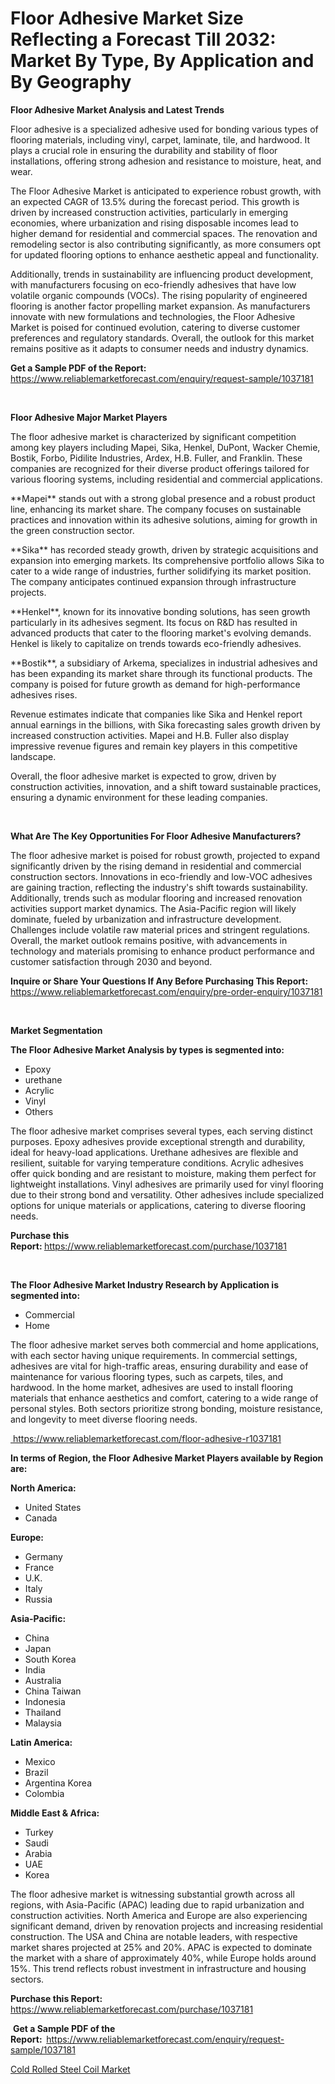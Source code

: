 <p><h1>Floor Adhesive Market Size Reflecting a Forecast Till 2032: Market By Type, By Application and By Geography</h1></p><p><strong>Floor Adhesive Market Analysis and Latest Trends</strong></p>
<p><p>Floor adhesive is a specialized adhesive used for bonding various types of flooring materials, including vinyl, carpet, laminate, tile, and hardwood. It plays a crucial role in ensuring the durability and stability of floor installations, offering strong adhesion and resistance to moisture, heat, and wear.</p><p>The Floor Adhesive Market is anticipated to experience robust growth, with an expected CAGR of 13.5% during the forecast period. This growth is driven by increased construction activities, particularly in emerging economies, where urbanization and rising disposable incomes lead to higher demand for residential and commercial spaces. The renovation and remodeling sector is also contributing significantly, as more consumers opt for updated flooring options to enhance aesthetic appeal and functionality.</p><p>Additionally, trends in sustainability are influencing product development, with manufacturers focusing on eco-friendly adhesives that have low volatile organic compounds (VOCs). The rising popularity of engineered flooring is another factor propelling market expansion. As manufacturers innovate with new formulations and technologies, the Floor Adhesive Market is poised for continued evolution, catering to diverse customer preferences and regulatory standards. Overall, the outlook for this market remains positive as it adapts to consumer needs and industry dynamics.</p></p>
<p><strong>Get a Sample PDF of the Report:&nbsp;</strong> <a href="https://www.reliablemarketforecast.com/enquiry/request-sample/1037181?utm_campaign=3327&utm_medium=2&utm_source=Github&utm_content=ia&utm_term=02042025&utm_id=floor-adhesive">https://www.reliablemarketforecast.com/enquiry/request-sample/1037181</a></p>
<p>&nbsp;</p>
<p><strong>Floor Adhesive Major Market Players</strong></p>
<p><p>The floor adhesive market is characterized by significant competition among key players including Mapei, Sika, Henkel, DuPont, Wacker Chemie, Bostik, Forbo, Pidilite Industries, Ardex, H.B. Fuller, and Franklin. These companies are recognized for their diverse product offerings tailored for various flooring systems, including residential and commercial applications.</p><p>**Mapei** stands out with a strong global presence and a robust product line, enhancing its market share. The company focuses on sustainable practices and innovation within its adhesive solutions, aiming for growth in the green construction sector.</p><p>**Sika** has recorded steady growth, driven by strategic acquisitions and expansion into emerging markets. Its comprehensive portfolio allows Sika to cater to a wide range of industries, further solidifying its market position. The company anticipates continued expansion through infrastructure projects.</p><p>**Henkel**, known for its innovative bonding solutions, has seen growth particularly in its adhesives segment. Its focus on R&D has resulted in advanced products that cater to the flooring market's evolving demands. Henkel is likely to capitalize on trends towards eco-friendly adhesives.</p><p>**Bostik**, a subsidiary of Arkema, specializes in industrial adhesives and has been expanding its market share through its functional products. The company is poised for future growth as demand for high-performance adhesives rises.</p><p>Revenue estimates indicate that companies like Sika and Henkel report annual earnings in the billions, with Sika forecasting sales growth driven by increased construction activities. Mapei and H.B. Fuller also display impressive revenue figures and remain key players in this competitive landscape.</p><p>Overall, the floor adhesive market is expected to grow, driven by construction activities, innovation, and a shift toward sustainable practices, ensuring a dynamic environment for these leading companies.</p></p>
<p>&nbsp;</p>
<p><strong>What Are The Key Opportunities For Floor Adhesive Manufacturers?</strong></p>
<p><p>The floor adhesive market is poised for robust growth, projected to expand significantly driven by the rising demand in residential and commercial construction sectors. Innovations in eco-friendly and low-VOC adhesives are gaining traction, reflecting the industry's shift towards sustainability. Additionally, trends such as modular flooring and increased renovation activities support market dynamics. The Asia-Pacific region will likely dominate, fueled by urbanization and infrastructure development. Challenges include volatile raw material prices and stringent regulations. Overall, the market outlook remains positive, with advancements in technology and materials promising to enhance product performance and customer satisfaction through 2030 and beyond.</p></p>
<p><strong>Inquire or Share Your Questions If Any Before Purchasing This Report:</strong> <a href="https://www.reliablemarketforecast.com/enquiry/pre-order-enquiry/1037181?utm_campaign=3327&utm_medium=2&utm_source=Github&utm_content=ia&utm_term=02042025&utm_id=floor-adhesive">https://www.reliablemarketforecast.com/enquiry/pre-order-enquiry/1037181</a></p>
<p>&nbsp;</p>
<p><strong>Market Segmentation</strong></p>
<p><strong>The Floor Adhesive Market Analysis by types is segmented into:</strong></p>
<p><ul><li>Epoxy</li><li>urethane</li><li>Acrylic</li><li>Vinyl</li><li>Others</li></ul></p>
<p><p>The floor adhesive market comprises several types, each serving distinct purposes. Epoxy adhesives provide exceptional strength and durability, ideal for heavy-load applications. Urethane adhesives are flexible and resilient, suitable for varying temperature conditions. Acrylic adhesives offer quick bonding and are resistant to moisture, making them perfect for lightweight installations. Vinyl adhesives are primarily used for vinyl flooring due to their strong bond and versatility. Other adhesives include specialized options for unique materials or applications, catering to diverse flooring needs.</p></p>
<p><strong>Purchase this Report:&nbsp;</strong><a href="https://www.reliablemarketforecast.com/purchase/1037181?utm_campaign=3327&utm_medium=2&utm_source=Github&utm_content=ia&utm_term=02042025&utm_id=floor-adhesive">https://www.reliablemarketforecast.com/purchase/1037181</a></p>
<p>&nbsp;</p>
<p><strong>The Floor Adhesive Market Industry Research by Application is segmented into:</strong></p>
<p><ul><li>Commercial</li><li>Home</li></ul></p>
<p><p>The floor adhesive market serves both commercial and home applications, with each sector having unique requirements. In commercial settings, adhesives are vital for high-traffic areas, ensuring durability and ease of maintenance for various flooring types, such as carpets, tiles, and hardwood. In the home market, adhesives are used to install flooring materials that enhance aesthetics and comfort, catering to a wide range of personal styles. Both sectors prioritize strong bonding, moisture resistance, and longevity to meet diverse flooring needs.</p></p>
<p><a href="https://www.reliablemarketforecast.com/floor-adhesive-r1037181?utm_campaign=3327&utm_medium=2&utm_source=Github&utm_content=ia&utm_term=02042025&utm_id=floor-adhesive">&nbsp;https://www.reliablemarketforecast.com/floor-adhesive-r1037181</a></p>
<p><strong>In terms of Region, the Floor Adhesive Market Players available by Region are:</strong></p>
<p>
    <p> <strong> North America: </strong>
        <ul>
            <li>United States</li>
            <li>Canada</li>
        </ul>
        </p> 
    <p> <strong> Europe: </strong>
        <ul>
            <li>Germany</li>
            <li>France</li>
            <li>U.K.</li>
            <li>Italy</li>
            <li>Russia</li>
        </ul>
        </p> 
    <p> <strong> Asia-Pacific: </strong>
        <ul>
            <li>China</li>
            <li>Japan</li>
            <li>South Korea</li>
            <li>India</li>
            <li>Australia</li>
            <li>China Taiwan</li>
            <li>Indonesia</li>
            <li>Thailand</li>
            <li>Malaysia</li>
        </ul>
        </p> 
    <p> <strong> Latin America: </strong>
        <ul>
            <li>Mexico</li>
            <li>Brazil</li>
            <li>Argentina Korea</li>
            <li>Colombia</li>
        </ul>
        </p> 
    <p> <strong> Middle East & Africa: </strong>
        <ul>
            <li>Turkey</li>
            <li>Saudi</li>
            <li>Arabia</li>
            <li>UAE</li>
            <li>Korea</li>
        </ul>
    </p>
    </p>
<p><p>The floor adhesive market is witnessing substantial growth across all regions, with Asia-Pacific (APAC) leading due to rapid urbanization and construction activities. North America and Europe are also experiencing significant demand, driven by renovation projects and increasing residential construction. The USA and China are notable leaders, with respective market shares projected at 25% and 20%. APAC is expected to dominate the market with a share of approximately 40%, while Europe holds around 15%. This trend reflects robust investment in infrastructure and housing sectors.</p></p>
<p><strong>Purchase this Report: </strong><a href="https://www.reliablemarketforecast.com/purchase/1037181?utm_campaign=3327&utm_medium=2&utm_source=Github&utm_content=ia&utm_term=02042025&utm_id=floor-adhesive">https://www.reliablemarketforecast.com/purchase/1037181</a></p>
<p>&nbsp;<strong>Get a Sample PDF of the Report:&nbsp;&nbsp;</strong><a href="https://www.reliablemarketforecast.com/enquiry/request-sample/1037181?utm_campaign=3327&utm_medium=2&utm_source=Github&utm_content=ia&utm_term=02042025&utm_id=floor-adhesive">https://www.reliablemarketforecast.com/enquiry/request-sample/1037181</a></p>
<p><strong></strong></p>
<p><p><a href="https://github.com/peggiputra7o/Market-Research-Report-List-1/blob/main/cold-rolled-steel-coil-market.md?utm_campaign=3327&utm_medium=2&utm_source=Github&utm_content=ia&utm_term=02042025&utm_id=floor-adhesive">Cold Rolled Steel Coil Market</a></p></p>